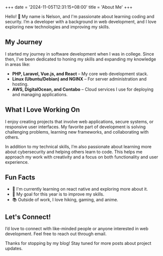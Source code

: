 +++
date = '2024-11-05T12:31:15+08:00'
title = 'About Me'
+++

Hello! 👋 My name is Nelson, and I'm passionate about learning coding and security. I’m a developer with a background in web development, and I love exploring new technologies and improving my skills.

## My Journey

I started my journey in software development when I was in college. Since then, I've been dedicated to honing my skills and expanding my knowledge in areas like:

- **PHP, Laravel, Vue.js, and React** – My core web development stack.
- **Linux (Ubuntu/Debian) and NGINX** – For server administration and hosting.
- **AWS, DigitalOcean, and Contabo** – Cloud services I use for deploying and managing applications.

## What I Love Working On

I enjoy creating projects that involve web applications, secure systems, or responsive user interfaces. My favorite part of development is solving challenging problems, learning new frameworks, and collaborating with others.

In addition to my technical skills, I’m also passionate about learning more about cybersecurity and helping others learn to code. This helps me approach my work with creativity and a focus on both functionality and user experience.

## Fun Facts

- 🌱 I'm currently learning on react native and exploring more about it.
- 🎯 My goal for this year is to improve my skills.
- 📚 Outside of work, I love hiking, gaming, and anime.

## Let's Connect!

I’d love to connect with like-minded people or anyone interested in web development. Feel free to reach out through email.

Thanks for stopping by my blog! Stay tuned for more posts about project updates.
